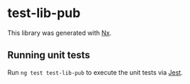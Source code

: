 # test-lib-pub

This library was generated with [Nx](https://nx.dev).

## Running unit tests

Run `ng test test-lib-pub` to execute the unit tests via [Jest](https://jestjs.io).
